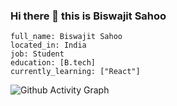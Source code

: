 ### Hi there 👋 this is Biswajit Sahoo
`full_name: Biswajit Sahoo` <br />
`located_in: India` <br />
`job: Student` <br />
`education: [B.tech]` <br />
`currently_learning: ["React"]`

![Github Activity Graph](https://activity-graph.herokuapp.com/graph?username=BISWAJIT-7&bg_color=000000&color=5B318&line=7DCE13&point=FFFFFF&hide_border=false)

<!--
**BISWAJIT-7/BISWAJIT-7** is a ✨ _special_ ✨ repository because its `README.md` (this file) appears on your GitHub profile.

Here are some ideas to get you started:

- 🔭 I’m currently working on ...
- 🌱 I’m currently learning ...
- 👯 I’m looking to collaborate on ...
- 🤔 I’m looking for help with ...
- 💬 Ask me about ...
- 📫 How to reach me: ...
- 😄 Pronouns: ...
- ⚡ Fun fact: ...
-->
